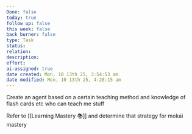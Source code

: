 ```yaml
---
Done: false
today: true
follow up: false
this week: false
back burner: false
type: Task
status:
relation:
description:
effort:
ai-assigned: true
date created: Mon, 10 13th 25, 3:54:53 am
date modified: Mon, 10 13th 25, 4:28:15 am
---
```

Create an agent based on a certain teaching method and knowledge of flash cards etc who can teach  me stuff

Refer to [[Learning Mastery 📚]] and determine that strategy for mokai mastery
